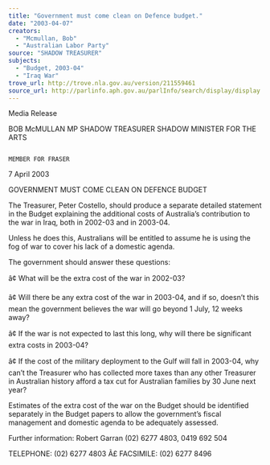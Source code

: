 ```yaml
---
title: "Government must come clean on Defence budget."
date: "2003-04-07"
creators:
  - "Mcmullan, Bob"
  - "Australian Labor Party"
source: "SHADOW TREASURER"
subjects:
  - "Budget, 2003-04"
  - "Iraq War"
trove_url: http://trove.nla.gov.au/version/211559461
source_url: http://parlinfo.aph.gov.au/parlInfo/search/display/display.w3p;query=Id%3A%22media/pressrel/6C096%22
---
```


  Media Release 

 

 BOB McMULLAN MP  SHADOW TREASURER                                                                                 SHADOW MINISTER FOR THE ARTS 

                                                                                                                                                         MEMBER FOR FRASER 

 

 

 

 7 April 2003   

 GOVERNMENT MUST COME CLEAN ON DEFENCE BUDGET   

 The Treasurer, Peter Costello, should produce a separate detailed statement in the Budget  explaining the additional costs of Australia’s contribution to the war in Iraq, both in 2002-03  and in 2003-04.   

 Unless he does this, Australians will be entitled to assume he is using the fog of war to cover  his lack of a domestic agenda.   

 The government should answer these questions:   

 â¢ What will be the extra cost of the war in 2002-03?   

 â¢ Will there be any extra cost of the war in 2003-04, and if so, doesn’t this mean the  government believes the war will go beyond 1 July, 12 weeks away?   

 â¢ If the war is not expected to last this long, why will there be significant extra costs in   2003-04?   

 â¢ If the cost of the military deployment to the Gulf will fall in 2003-04, why can’t the  Treasurer who has collected more taxes than any other Treasurer in Australian history  afford a tax cut for Australian families by 30 June next year?   

 Estimates of the extra cost of the war on the Budget should be identified separately in the  Budget papers to allow the government’s fiscal management and domestic agenda to be  adequately assessed.   

 Further information:  Robert Garran  (02) 6277 4803,   0419 692 504 

 

 TELEPHONE:  (02) 6277 4803       Ã£     FACSIMILE:  (02) 6277 8496 

